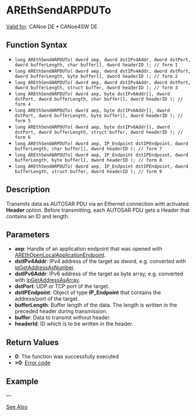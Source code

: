 # AREthSendARPDUTo

[Valid for](../../../../Shared/FeatureAvailability.md): CANoe DE • CANoe4SW DE

## Function Syntax

- `long AREthSendARPDUTo( dword aep, dword dstIPv4Addr, dword dstPort, dword bufferLength, char buffer[], dword headerID ); // form 1`
- `long AREthSendARPDUTo( dword aep, dword dstIPv4Addr, dword dstPort, dword bufferLength, byte buffer[], dword headerID ); // form 2`
- `long AREthSendARPDUTo( dword aep, dword dstIPv4Addr, dword dstPort, dword bufferLength, struct buffer, dword headerID ); // form 3`
- `long AREthSendARPDUTo( dword aep, byte dstIPv6Addr[], dword dstPort, dword bufferLength, char buffer[], dword headerID ); // form 4`
- `long AREthSendARPDUTo( dword aep, byte dstIPv6Addr[], dword dstPort, dword bufferLength, byte buffer[], dword headerID ); // form 5`
- `long AREthSendARPDUTo( dword aep, byte dstIPv6Addr[], dword dstPort, dword bufferLength, struct buffer, dword headerID ); // form 6`
- `long AREthSendARPDUTo( dword aep, IP_Endpoint dstIPEndpoint, dword bufferLength, char buffer[], dword headerID ); // form 7`
- `long AREthSendARPDUTo( dword aep, IP_Endpoint dstIPEndpoint, dword bufferLength, byte buffer[], dword headerID ); // form 8`
- `long AREthSendARPDUTo( dword aep, IP_Endpoint dstIPEndpoint, dword bufferLength, struct buffer, dword headerID ); // form 9`

## Description

Transmits data as AUTOSAR PDU via an Ethernet connection with activated **Header** option. Before transmitting, each AUTOSAR PDU gets a Header that contains an ID and length.

## Parameters

- **aep**: Handle of an application endpoint that was opened with [AREthOpenLocalApplicationEndpoint](CAPLfunctionAREthOpenLocalApplicationEndpoint.md).
- **dstIPv4Addr**: IPv4 address of the target as dword, e.g. converted with [ipGetAddressAsNumber](../../../TCPIPAPI/Functions/CAPLfunctionIPGetAddressAsNumber.md).
- **dstIPv6Addr**: IPv6 address of the target as byte array, e.g. converted with [ipGetAddressAsArray](../../../TCPIPAPI/Functions/CAPLfunctionIPGetAddressAsArray.md).
- **dstPort**: UDP or TCP port of the target.
- **dstIPEndpoint**: Object of type **IP_Endpoint** that contains the address/port of the target.
- **bufferLength**: Buffer length of the data. The length is written in the preceded header during transmission.
- **buffer**: Data to transmit without header.
- **headerId**: ID which is to be written in the header.

## Return Values

- **0**: The function was successfully executed
- **>0**: [Error code](../CAPLfunctionsAREthILErrorCodes.md)

## Example

—

[See Also](javascript:void(0);)
